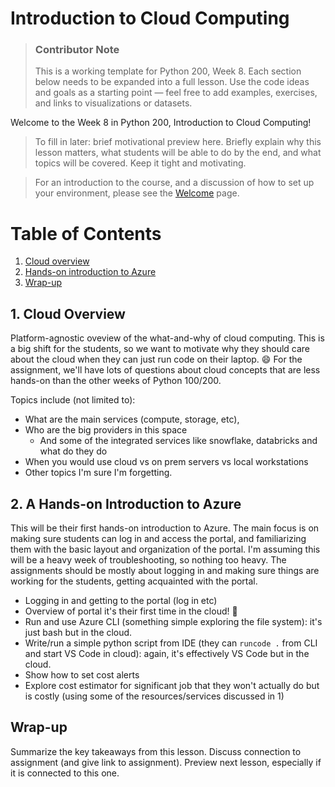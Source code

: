 # Introduction to Cloud Computing

> ### Contributor Note 
> This is a working template for Python 200, Week 8. Each section below needs to be expanded into a full lesson. Use the code ideas and goals as a starting point — feel free to add examples, exercises, and links to visualizations or datasets. 

Welcome to the Week 8 in Python 200, Introduction to Cloud Computing! 

> To fill in later: brief motivational preview here. Briefly explain why this lesson matters, what students will be able to do by the end, and what topics will be covered. Keep it tight and motivating.

> For an introduction to the course, and a discussion of how to set up your environment, please see the [Welcome](../README.md) page. 

# Table of Contents
1. [Cloud overview](#1-cloud-overview)
2. [Hands-on introduction to Azure](#2-a-hands-on-introduction-to-azure)
3. [Wrap-up](#wrap-up)


## 1. Cloud Overview
Platform-agnostic oveview of the what-and-why of cloud computing. This is a big shift for the students, so we want to motivate why they should care about the cloud when they can just run code on their laptop. :smile: For the assignment, we'll have lots of questions about cloud concepts that are less hands-on than the other weeks of Python 100/200.

Topics include (not limited to):
- What are the main services (compute, storage, etc),
- Who are the big providers in this space
  - And some of the integrated services like snowflake, databricks and what do they do
-  When you would use cloud vs on prem servers vs local workstations
-  Other topics I'm sure I'm forgetting. 

## 2. A Hands-on Introduction to Azure
This will be their first hands-on introduction to Azure. The main focus is on making sure students can log in and access the portal, and familiarizing them with the basic layout and organization of the portal. I'm assuming this will be a heavy week of troubleshooting, so nothing too heavy. The assignments should be mostly about logging in and making sure things are working for the students, getting acquainted with the portal. 

- Logging in and getting to the portal (log in etc)
-  Overview of portal it's their first time in the cloud! 🎉
- Run and use Azure CLI (something simple exploring the file system): it's just bash but in the cloud. 
- Write/run a simple python script from IDE (they can `runcode .` from CLI and start VS Code in cloud): again, it's effectively VS Code but in the cloud. 
- Show how to set cost alerts
- Explore cost estimator for significant job that they won't actually do but is costly (using some of the resources/services discussed in 1)

## Wrap-up 
Summarize the key takeaways from this lesson. Discuss connection to assignment (and give link to assignment). Preview next lesson, especially if it is connected to this one. 


